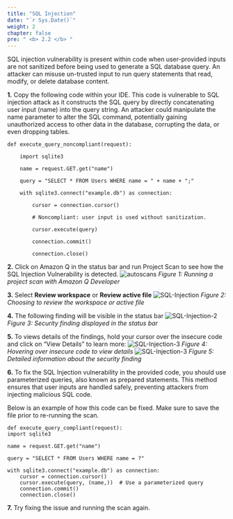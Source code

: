 ```yaml
---
title: "SQL Injection"
date: "`r Sys.Date()`"
weight: 2
chapter: false
pre: " <b> 2.2 </b> "
---
```


SQL injection vulnerability is present within code when user-provided inputs are not sanitized before being used to generate a SQL database query. An attacker can misuse un-trusted input to run query statements that read, modify, or delete database content.

**1.** Copy the following code within your IDE. This code is vulnerable to SQL injection attack as it constructs the SQL query by directly concatenating user input (name) into the query string. An attacker could manipulate the name parameter to alter the SQL command, potentially gaining unauthorized access to other data in the database, corrupting the data, or even dropping tables.

```
def execute_query_noncompliant(request):

    import sqlite3

    name = request.GET.get("name")

    query = "SELECT * FROM Users WHERE name = " + name + ";"

    with sqlite3.connect("example.db") as connection:

        cursor = connection.cursor()

        # Noncompliant: user input is used without sanitization.

        cursor.execute(query)

        connection.commit()

        connection.close()
```

**2.** Click on Amazon Q in the status bar and run Project Scan to see how the SQL Injection Vulnerability is detected.
![autoscans](/images/1/autoscans.png?width=90pc)
_Figure 1: Running a project scan with Amazon Q Developer_

**3.** Select **Review workspace** or **Review active file**
![SQL-Injection](/images/2/sql-injection-1.png?width=90pc)
_Figure 2: Choosing to review the workspace or active file_

**4.** The following finding will be visible in the status bar
![SQL-Injection-2](/images/2/sql-injection-2.png?width=90pc)
_Figure 3: Security finding displayed in the status bar_

**5.** To views details of the findings, hold your cursor over the insecure code and click on “View Details” to learn more:
![SQL-Injection-3](/images/2/sql-injection-3.png?width=90pc)
_Figure 4: Hovering over insecure code to view details_
![SQL-Injection-3](/images/2/sql-injection-4.png?width=90pc)
_Figure 5: Detailed information about the security finding_

**6.** To fix the SQL Injection vulnerability in the provided code, you should use parameterized queries, also known as prepared statements. This method ensures that user inputs are handled safely, preventing attackers from injecting malicious SQL code.

Below is an example of how this code can be fixed. Make sure to save the file prior to re-running the scan.

```
def execute_query_compliant(request):
import sqlite3

name = request.GET.get("name")

query = "SELECT * FROM Users WHERE name = ?"

with sqlite3.connect("example.db") as connection:
    cursor = connection.cursor()
    cursor.execute(query, (name,))  # Use a parameterized query
    connection.commit()
    connection.close()
```

**7.** Try fixing the issue and running the scan again.
